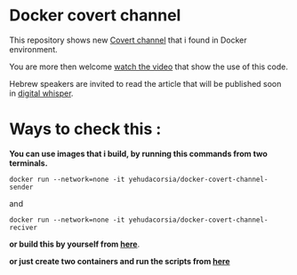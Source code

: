 
# Docker covert channel

This repository shows new [Covert channel](https://en.wikipedia.org/wiki/Covert_channel) that i found in Docker environment.

You are more then welcome [watch the video](https://youtu.be/n5sFaDJyeIQ) that show the use of this code.

Hebrew speakers are invited to read the article that will be published soon in [digital whisper](https://www.digitalwhisper.co.il/).

# Ways to check this :

 
**You can use images that i build, by running this commands from two terminals.**

    docker run --network=none -it yehudacorsia/docker-covert-channel-sender

and 

    docker run --network=none -it yehudacorsia/docker-covert-channel-reciver 
    
**or build this by yourself from [here](https://github.com/YehudaCorsia/Docker-Covert-channel/tree/master/src/Dockerfiles)**.

**or just create two containers and run the scripts from [here](https://github.com/YehudaCorsia/Docker-Covert-channel/tree/master/src)**